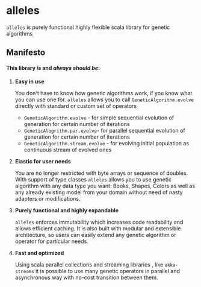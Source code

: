 # alleles
`alleles` is purely functional highly flexible scala library for genetic algorithms 

## Manifesto
#### This library _is_ and _always should be_:
1. **Easy in use**
	
    You don't have to know how genetic algorithms work, if you know what you can use one for.
    `alleles` allows you to call `GeneticAlgorithm.evolve` directly with standard or custom set of operators
    * `GeneticAlgorithm.evolve`	- for simple sequential evolution of generation for certain number of iterations 
    * `GeneticAlogrithm.par.evolve`- for parallel sequential evolution of generation for certain number of iterations
    * `GeneticAlgorithm.stream.evolve` - for evolving initial population as continuous stream of evolved ones
    
2. **Elastic for user needs**

	You are no longer restricted with byte arrays or sequence of doubles. With support of type classes `alleles` allows you to use genetic algorithm with any data type you want: Books, Shapes, Colors as well as any already existing model from your domain without need of nasty adapters or modifications.
3. **Purely functional and highly expandable**

 	`alleles` enforces immutability which increases code readability and allows efficient caching. It is also built with modular and extensible architecture, so users can easily extend any genetic algorithm or operator for particular needs.
4. **Fast and optimized**
	
    Using scala parallel collections and streaming libraries , like `akka-streams` it is possible to use many genetic operators in parallel and asynchronous way with no-cost transition between them. 

